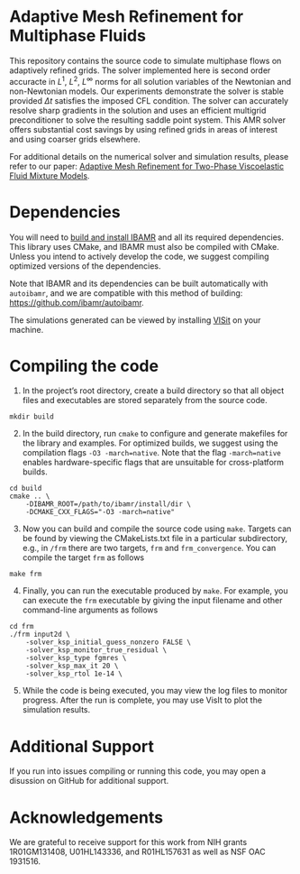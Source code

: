 # Adaptive Mesh Refinement for Multiphase Fluids

This repository contains the source code to simulate multiphase flows on adaptively refined grids. The solver implemented here is second order accuracte in $L^1$, $L^2$, $L^\infty$ norms for all solution variables of the Newtonian and non-Newtonian models. Our experiments demonstrate the solver is stable provided $\Delta t$ satisfies the imposed CFL condition. The solver can accurately resolve sharp gradients in the solution and uses an efficient multigrid preconditioner to solve the resulting saddle point system. This AMR solver offers substantial cost savings by using refined grids in areas of interest and using coarser grids elsewhere. 

For additional details on the numerical solver and simulation results, please refer to our paper: [Adaptive Mesh Refinement for Two-Phase Viscoelastic Fluid Mixture Models](https://arxiv.org/abs/2409.19974).

# Dependencies

You will need to [build and install IBAMR](https://ibamr.github.io/building) and all its required dependencies. This library uses CMake, and IBAMR must also be compiled with CMake. Unless you intend to actively develop the code, we suggest compiling optimized versions of the dependencies.

Note that IBAMR and its dependencies can be built automatically with `autoibamr`, and we are compatible with this method of building: https://github.com/ibamr/autoibamr.

The simulations generated can be viewed by installing [VISit](https://visit-dav.github.io/visit-website/) on your machine.

# Compiling the code

1. In the project’s root directory, create a build directory so that all object files and executables are stored separately from the source code.

```
mkdir build
```

2. In the build directory, run `cmake` to configure and generate makefiles for the library and examples. For optimized builds, we suggest using the compilation flags `-O3 -march=native`. Note that the flag `-march=native` enables hardware-specific flags that are unsuitable for cross-platform builds.


```
cd build
cmake .. \
    -DIBAMR_ROOT=/path/to/ibamr/install/dir \
    -DCMAKE_CXX_FLAGS="-O3 -march=native"
```

3. Now you can build and compile the source code using `make`. Targets can be found by viewing the CMakeLists.txt file in a particular subdirectory, e.g., in `/frm` there are two targets, `frm` and `frm_convergence`. You can compile the target `frm` as follows

```
make frm
```

4. Finally, you can run the executable produced by `make`. For example, you can execute the `frm` executable by giving the input filename and other command-line arguments as follows

```
cd frm
./frm input2d \
    -solver_ksp_initial_guess_nonzero FALSE \
    -solver_ksp_monitor_true_residual \
    -solver_ksp_type fgmres \
    -solver_ksp_max_it 20 \
    -solver_ksp_rtol 1e-14 \
```

5. While the code is being executed, you may view the log files to monitor progress. After the run is complete, you may use VisIt to plot the simulation results.

# Additional Support

If you run into issues compiling or running this code, you may open a disussion on GitHub for additional support.

# Acknowledgements

We are grateful to receive support for this work from NIH grants 1R01GM131408, U01HL143336, and R01HL157631 as well as NSF OAC 1931516.
